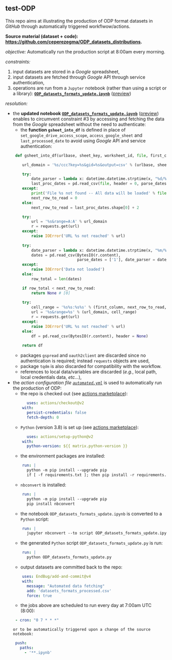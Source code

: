 ## test-ODP

This repo aims at illustrating the production of ODP format datasets in _GitHub_ through automatically triggered workflwow/actions.

**Source material (dataset + code): https://github.com/ceperezegma/ODP_datasets_distributions.**

_objective:_ Automatically run the production script at 8:00am every morning.

_constraints:_
1. input datasets are stored in a _Google_ spreadsheet,
2. input datasets are fetched through _Google_ API through service authentication,
3. operations are run from a `Jupyter` notebook (rather than using a script or a library): **[`ODP_datasets_formats_update.ipynb`](https://github.com/ceperezegma/ODP_datasets_distributions/blob/main/ODP_datasets_formats_update.ipynb)** ([preview](https://nbviewer.jupyter.org/github/ceperezegma/ODP_datasets_distributions/blob/main/ODP_datasets_formats_update.ipynb))

_resolution:_
* the **updated notebook [`ODP_datasets_formats_update.ipynb`](./ODP_datasets_formats_update.ipynb)** ([preview](https://nbviewer.jupyter.org/github/gjacopo/test-ODP/blob/main/ODP_datasets_formats_update.ipynb)) enables to circumvent constraint \#3 by accessing and fetching the data from the _Google_ spreadsheet without the need to authenticate:
  * the **function `gsheet_into_df`** is defined in place of `set_google_drive_access_scope`, `access_google_sheet` and `last_processed_date` to avoid using _Google_ API and service authentication:
  ```python
   def gsheet_into_df(urlbase, sheet_key, worksheet_id, file, first_column, last_column):

      url_domain = '%s/ccc?key=%s&gid=%s&output=csv' % (urlbase, sheet_key, worksheet_id)

      try:
          date_parser = lambda x: datetime.datetime.strptime(x, "%d/%m/%Y")
          last_proc_dates = pd.read_csv(file, header = 0, parse_dates = [0], date_parser = date_parser)
      except:
          print('File %s not found -- All data will be loaded' % file)
          next_row_to_read = 0
      else:
          next_row_to_read = last_proc_dates.shape[0] + 2

      try:
          url = '%s&range=A:A' % url_domain
          r = requests.get(url)
      except:
          raise IOError('URL %s not reached' % url)
        
      try:
          date_parser = lambda x: datetime.datetime.strptime(x, "%m/%d/%Y %H:%M:%S")
          dates = pd.read_csv(BytesIO(r.content), 
                              parse_dates = ['1'], date_parser = date_parser) 
      except:
          raise IOError('Data not loaded')
      else:
          row_total = len(dates)

      if row_total < next_row_to_read:  
          return None # [0]     
    
      try:
          cell_range = '%s%s:%s%s' % (first_column, next_row_to_read, last_column, row_total)
          url = '%s&range=%s' % (url_domain, cell_range)
          r = requests.get(url)
      except:
          raise IOError('URL %s not reached' % url)
      else:
          df = pd.read_csv(BytesIO(r.content), header = None) 
        
      return df
  ```
  * packages `gspread` and `oauth2client` are discarded since no authentication is required; instead `requests` objects are used,
  * package `tqdm` is also discarded for compatibility with the workflow.
  * references to local data/variables are discarded (*e.g.*, local path, local credentials data, *etc...*),
* the *action configuration file [`automated.yml`](.github/workflows/automated.yml)* is used to automatically run the production of ODP:
  * the repo is checked out (see [actions marketplace](https://github.com/actions/checkout)):
  ```yaml
        uses: actions/checkout@v2 
      with:
        persist-credentials: false
        fetch-depth: 0
  ```
  * `Python` (version 3.8) is set up (see [actions marketplace](https://github.com/actions/setup-python)):
  ```yaml
        uses: actions/setup-python@v2 
      with:
        python-version: ${{ matrix.python-version }}
  ```
  * the environment packages are installed:
  ```yaml
      run: |
        python -m pip install --upgrade pip
        if [ -f requirements.txt ]; then pip install -r requirements.txt; fi
  ```
  * `nbconvert` is installed:
  ```yaml
      run: |
        python -m pip install --upgrade pip
        pip install nbconvert
  ```
  * the notebook `ODP_datasets_formats_update.ipynb` is converted to a `Python` script:
  ```yaml
      run: |
        jupyter nbconvert --to script ODP_datasets_formats_update.ipynb
  ```
  * the generated `Python` script `ODP_datasets_formats_update.py` is run:
  ```yaml
      run: |
        python ODP_datasets_formats_update.py
  ```
  * output datasets are committed back to the repo:
  ```yaml
      uses: EndBug/add-and-commit@v4
      with:
        message: "Automated data fetching"
        add: 'datasets_formats_processed.csv' 
        force: true
  ```
  * the jobs above are scheduled to run every day at 7:00am UTC (8:00):
  ```yaml
   - cron: "0 7 * * *"
  ``` 
      or to be automatically triggered upon a change of the source notebook:
  ```yaml
   push:
     paths:
       - '**.ipynb'
  ```
